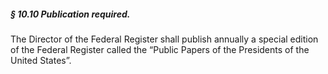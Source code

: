 ##### § 10.10 Publication required. #####

The Director of the Federal Register shall publish annually a special edition of the Federal Register called the “Public Papers of the Presidents of the United States”.